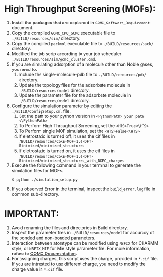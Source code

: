 # High Throughput Screening (MOFs):


1. Install the packages that are explained in `GOMC_Software_Requirement` document.
2. Copy the compiled `GOMC_CPU_GCMC` executable file to `./BUILD/resources/sim/` directory.
3. Copy the compiled `packmol` executable file to `./BUILD/resources/pack/` directory.
4. Modified the job scrip according to your job scheduler `./BUILD/resources/sim/gcmc_cluster.cmd`.
5. If you are simulating adsorption of a molecule other than Noble gases, you need to:
    1. Include the single-molecule-pdb file to `./BUILD/resources/pdb/` directory.
    2. Update the topology files for the adsorbate molecule in `./BUILD/resources/model` directory.
    3. Update the parameter file for the adsorbate molecule in `./BUILD/resources/model` directory.
6. Configure the simulation parameter by editing the `./BUILD/ConfigSetup.xml` file.
    1. Set the path to your python version in `<PythonPath> your path <\PythonPath>`
    2. To Perform High Throughput Screening, set the `<HTS>True<\HTS>`
    3. To Perform single MOF simulation, set the `<HTS>False<\HTS>`
    4. If eletrostatic is turned off, it uses the cif files in `/BUILD/resources/CoRE-MOF-1.0-DFT-Minimized/minimized_structures`
    5. If eletrostatic is turned on, it uses the cif files in `/BUILD/resources/CoRE-MOF-1.0-DFT-Minimized/minimized_structures_with_DDEC_charges` 
7. Execute the following command in your terminal to generate the simulation files for MOFs. 
   ```bash
   $ python ./simulation_setup.py
   ```
8. If you observed Error in the terminal, inspect the `build_error.log` file in common sub-directory.


# IMPORTANT:
1. Avoid renaming the files and directories in Build directory.
2. Inspect the parameter files in `./BUILD/resources/model` for accuracy of the bonded and non-bonded parameters.
3. Interaction between atomtype can be modified using  `NBFIX` for CHARMM style, or `NBFIX_MIE` for Mie        style parameter file. For more information, refere to [GOMC Documentation](http://gomc.eng.wayne.edu/manual/input_file.html#nbfix "GOMC non-bonded").
4. For assigning charges, this script uses the charge, provided in `*.cif` file. If you are intrested to use       different charge, you need to modify the charge value in `*.cif` file.
